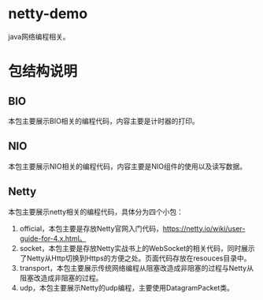 # netty-demo
java网络编程相关。
# 包结构说明
## BIO
本包主要展示BIO相关的编程代码，内容主要是计时器的打印。
## NIO
本包主要展示NIO相关的编程代码，内容主要是NIO组件的使用以及读写数据。
## Netty
本包主要展示netty相关的编程代码，具体分为四个小包：
1. official，本包主要是存放Netty官网入门代码，https://netty.io/wiki/user-guide-for-4.x.html。
2. socket，本包主要是存放Netty实战书上的WebSocket的相关代码，同时展示了Netty从Http切换到Https的方便之处。页面代码存放在resouces目录中。
3. transport，本包主要展示传统网络编程从阻塞改造成非阻塞的过程与Netty从阻塞改造成非阻塞的过程。
4. udp，本包主要展示Netty的udp编程，主要使用DatagramPacket类。
